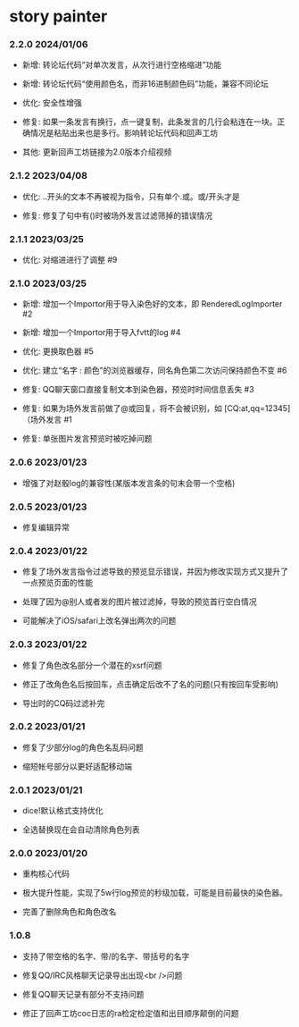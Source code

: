 # story painter

### 2.2.0 2024/01/06

* 新增: 转论坛代码“对单次发言，从次行进行空格缩进”功能

* 新增: 转论坛代码“使用颜色名，而非16进制颜色码”功能，兼容不同论坛

* 优化: 安全性增强

* 修复: 如果一条发言有换行，点一键复制，此条发言的几行会粘连在一块。正确情况是粘贴出来也是多行。影响转论坛代码和回声工坊

* 其他: 更新回声工坊链接为2.0版本介绍视频


### 2.1.2 2023/04/08

* 优化: ..开头的文本不再被视为指令，只有单个.或。或/开头才是

* 修复: 修复了句中有()时被场外发言过滤筛掉的错误情况


### 2.1.1 2023/03/25

* 优化: 对缩进进行了调整 #9


### 2.1.0 2023/03/25

* 新增: 增加一个Importor用于导入染色好的文本，即 RenderedLogImporter #2

* 新增: 增加一个Importor用于导入fvtt的log #4

* 优化: 更换取色器 #5

* 优化: 建立“名字 : 颜色”的浏览器缓存，同名角色第二次访问保持颜色不变 #6

* 修复: QQ聊天窗口直接复制文本到染色器，预览时时间信息丢失 #3

* 修复: 如果为场外发言前做了@或回复，将不会被识别，如 [CQ:at,qq=12345]（场外发言 #1

* 修复: 单张图片发言预览时被吃掉问题


### 2.0.6 2023/01/23

* 增强了对赵骰log的兼容性(某版本发言条的句末会带一个空格)


### 2.0.5 2023/01/23

* 修复编辑异常


### 2.0.4 2023/01/22

* 修复了场外发言指令过滤导致的预览显示错误，并因为修改实现方式又提升了一点预览页面的性能

* 处理了因为@别人或者发的图片被过滤掉，导致的预览首行空白情况

* 可能解决了iOS/safari上改名弹出两次的问题


### 2.0.3 2023/01/22

* 修复了角色改名部分一个潜在的xsrf问题

* 修正了改角色名后按回车，点击确定后改不了名的问题(只有按回车受影响)

* 导出时的CQ码过滤补完


### 2.0.2 2023/01/21

* 修复了少部分log的角色名乱码问题

* 缩短帐号部分以更好适配移动端


### 2.0.1 2023/01/21

* dice!默认格式支持优化

* 全选替换现在会自动清除角色列表


### 2.0.0 2023/01/20

* 重构核心代码

* 极大提升性能，实现了5w行log预览的秒级加载，可能是目前最快的染色器。

* 完善了删除角色和角色改名


### 1.0.8

* 支持了带空格的名字、带/的名字、带括号的名字

* 修复QQ/IRC风格聊天记录导出出现\<br />问题

* 修复QQ聊天记录有部分不支持问题

* 修正了回声工坊coc日志的ra检定检定值和出目顺序颠倒的问题


